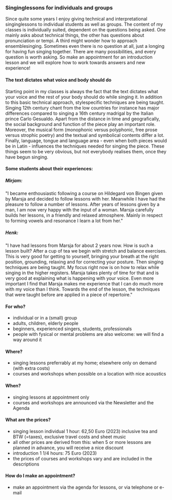 ---
---
### Singinglessons for individuals and groups
Since quite some years I enjoy giving technical and interpretational singinglessons to individual students as well as groups. The content of my classes is individually suited, dependent on the questions being asked. One mainly asks about technical things, the other has questions about pronunciation or tempi. A third might wonder how to approach ensemblesinging. Sometimes even there is no question at all, just a longing for having fun singing together. There are many possibilities, and every question is worth asking. So make an appointment for an introduction lesson and we will explore how to work towards answers and new experience!
 
#### The text dictates what voice and body should do
Starting point in my classes is always the fact that the text dictates what your voice and the rest of your body should do while singing it. In addition to this basic technical approach, stylespecific techniques are being taught. Singing 12th century chant from the low countries for instance has major differences compared to singing a 16th century madrigal by the Italian prince Carlo Gesualdo. Apart from the distance in time and geografically, the social background and function of the piece play an important role. Moreover, the musical form (monophonic versus polyphonic, free prose versus strophic poetry) and the textual and symbolical contents differ a lot. Finally, language, tongue and language area - even when both pieces would be in Latin - influences the techniques needed for singing the piece. These things seem to be very obvious, but not everybody realises them, once they have begun singing.
 
#### Some students about their experiences:
##### Mirjam:
"I became enthousiastic following a course on Hildegard von Bingen given by Marsja and decided to follow lessons with her. Meanwhile I have had the pleasure to follow a number of lessons. After years of lessons given by a man, I am now very happy with the input of a woman. Marsja carefully builds her lessons, in a friendly and relaxed atmosphere. Mainly in respect to forming vowels and resonance I learn a lot from her."

##### Henk:
"I have had lessons from Marsja for about 2 years now. How is such a lesson built?
After a cup of tea we begin with stretch and balance exercises. This is very good for getting to yourself, bringing your breath at the right position, grounding, relaxing and for correcting your posture.
Then singing techniques are being taught. My focus right now is on how to relax while singing in the higher registers. Marsja takes plenty of time for that and is very good at explaining what is happening with your voice. Even more important I find that Marsja makes me experience that I can do much more with my voice than I think.
Towards the end of the lesson, the techniques that were taught before are applied in a piece of repertoire."

#### For who?
- individual or in a (small) group
- adults, children, elderly people
- beginners, experienced singers, students, professionals
- people with fysical or mental problems are also welcome: we will find a way around it

#### Where?
- singing lessons preferrably at my home; elsewhere only on demand (with extra costs)
- courses and workshops when possible on a location with nice acoustics

#### When?
- singing lessons at appointment only
- courses and workshops are announced via the Newsletter and the Agenda

#### What are the prices?
- singing lesson individual 1 hour: 62,50 Euro (2023) inclusive tea and BTW (=taxes), exclusive travel costs and sheet music
- all other prices are derived from this: when 5 or more lessons are planned in advance, you will receive a nice discount
- introduction 1 1/4 hours: 75 Euro (2023)
- the prices of courses and workshops vary and are included in the descriptions

#### How do I make an appointment?
- make an appointment via the agenda for lessons, or via telephone or e-mail